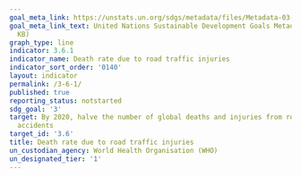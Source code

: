 ```yaml
---
goal_meta_link: https://unstats.un.org/sdgs/metadata/files/Metadata-03-06-01.pdf
goal_meta_link_text: United Nations Sustainable Development Goals Metadata (PDF 213
  KB)
graph_type: line
indicator: 3.6.1
indicator_name: Death rate due to road traffic injuries
indicator_sort_order: '0140'
layout: indicator
permalink: /3-6-1/
published: true
reporting_status: notstarted
sdg_goal: '3'
target: By 2020, halve the number of global deaths and injuries from road traffic
  accidents
target_id: '3.6'
title: Death rate due to road traffic injuries
un_custodian_agency: World Health Organisation (WHO)
un_designated_tier: '1'
---
```

